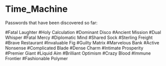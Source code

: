 # Time_Machine

Passwords that have been discovered so far:

#Fatal Laughter
#Holy Calculation
#Dominant Disco
#Ancient Mission
#Dual Whisper
#Fatal Mercy
#Diplomatic Mind
#Shared Sock
#Sterling Freight
#Brave Restaurant
#Invaluable Fig
#Guilty Matrix
#Marvelous Bank
#Active Nonsense
#Complicated Blade
#Dense Charm
#Intimate Prosperity
#Premier Giant
#Liquid Aim
#Brilliant Optimism
#Crazy Blood
#Immune Frontier
#Fashionable Polymer
